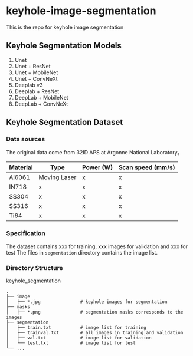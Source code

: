 # keyhole-image-segmentation
This is the repo for keyhole image segmentation

## Keyhole Segmentation Models
1. Unet
2. Unet + ResNet 
3. Unet + MobileNet
4. Unet + ConvNeXt
5. Deeplab v3
6. Deeplab + ResNet 
7. DeepLab + MobileNet
8. DeepLab + ConvNeXt

## Keyhole Segmentation Dataset
### Data sources
The original data come from 32ID APS at Argonne National Laboratory。

Material | Type | Power (W) | Scan speed (mm/s) | 
--- | --- | --- | ---
Al6061 | Moving Laser | x | x
IN718 | x | x | x
SS304 | x | x | x
SS316 | x | x | x
Ti64 | x | x | x

### Specification
The dataset contains xxx for training, xxx images for validation and xxx for test
The files in `segmentation` directory contains the image list.
### Directory Structure
keyhole_segmentation

    .
    ├── image
    │   ├── *.jpg               # keyhole images for segmentation
    ├── masks
    │   ├── *.png               # segmentation masks corresponds to the images
    ├── segmentation           
    │   ├── train.txt           # image list for training
    │   ├── trainval.txt        # all images in training and validation
    │   ├── val.txt             # image list for validation
    │   └── test.txt            # image list for test
    └── ...

